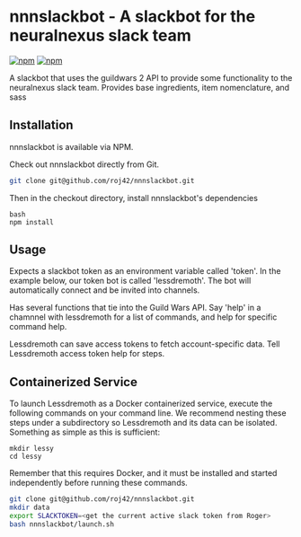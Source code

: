 # nnnslackbot - A slackbot for the neuralnexus slack team

[![npm](https://img.shields.io/npm/v/nnnslackbot.svg)](https://www.npmjs.com/package/nnnslackbot)
[![npm](https://img.shields.io/npm/l/nnnslackbot.svg)](https://spdx.org/licenses/MIT)

A slackbot that uses the guildwars 2 API to provide some functionality to the neuralnexus slack team. Provides base ingredients, item nomenclature, and sass

## Installation

nnnslackbot is available via NPM.


Check out nnnslackbot directly from Git.

```bash
git clone git@github.com/roj42/nnnslackbot.git
```

Then in the checkout directory, install nnnslackbot's dependencies

```
bash
npm install
```


## Usage

Expects a slackbot token as an environment variable called 'token'. In the example below, our token bot is called 'lessdremoth'.
The bot will automatically connect and be invited into channels.

Has several functions that tie into the Guild Wars API.
Say 'help' in a chamnnel with lessdremoth for a list of commands, and help <command> for specific command help.

Lessdremoth can save access tokens to fetch account-specific data. Tell Lessdremoth access token help for steps.


## Containerized Service

To launch Lessdremoth as a Docker containerized service, execute the following commands on your command line.  We recommend nesting these steps under a subdirectory so Lessdremoth and its data can be isolated.  Something as simple as this is sufficient:

```
mkdir lessy
cd lessy
```

Remember that this requires Docker, and it must be installed and started independently before running these commands.

```bash
git clone git@github.com/roj42/nnnslackbot.git
mkdir data
export SLACKTOKEN=<get the current active slack token from Roger>
bash nnnslackbot/launch.sh
```


